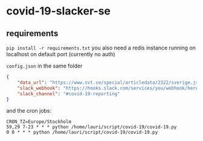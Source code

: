 # covid-19-slacker-se

## requirements
`pip install -r requirements.txt`
you also need a redis instance running on localhost on default port (currently no auth)

`config.json` in the same folder
```json
{
	"data_url": "https://www.svt.se/special/articledata/2322/sverige.json",
	"slack_webhook": "https://hooks.slack.com/services/you/webhook/here",
	"slack_channel": "#covid-19-reporting"
}
```


and the cron jobs:
```
CRON_TZ=Europe/Stockholm
59,29 7-23 * * * python /home/lauri/script/covid-19/covid-19.py
0 0 * * * python /home/lauri/script/covid-19/covid-19.py
```
